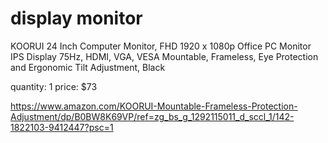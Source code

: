 # display monitor

KOORUI 24 Inch Computer Monitor, FHD 1920 x 1080p Office PC Monitor IPS Display 75Hz, HDMI, VGA, VESA Mountable, Frameless, Eye Protection and Ergonomic Tilt Adjustment, Black

quantity: 1
price: $73

https://www.amazon.com/KOORUI-Mountable-Frameless-Protection-Adjustment/dp/B0BW8K69VP/ref=zg_bs_g_1292115011_d_sccl_1/142-1822103-9412447?psc=1